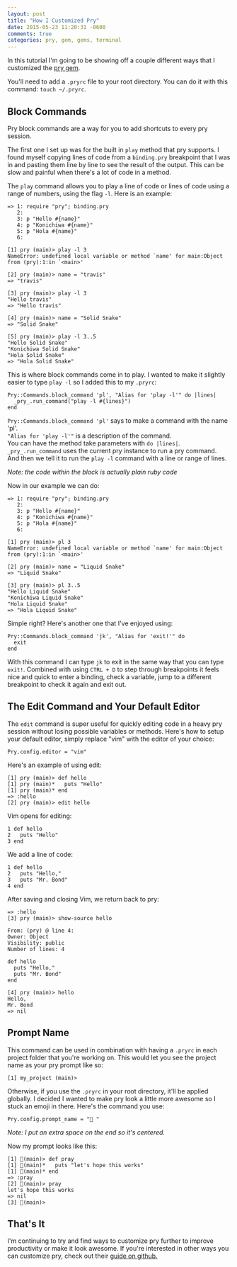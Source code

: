```yaml
---
layout: post
title: "How I Customized Pry"
date: 2015-05-23 11:20:31 -0600
comments: true
categories: pry, gem, gems, terminal
---
```


In this tutorial I'm going to be showing off a couple different ways that I customized the [pry gem](https://github.com/pry/pry).

You'll need to add a `.pryrc` file to your root directory. You can do it with this command: `touch ~/.pryrc`.

## Block Commands

Pry block commands are a way for you to add shortcuts to every pry session.

The first one I set up was for the built in `play` method that pry supports. I found myself copying lines of code from a `binding.pry` breakpoint that I was in and pasting them line by line to see the result of the output. This can be slow and painful when there's a lot of code in a method.

The `play` command allows you to play a line of code or lines of code using a range of numbers, using the flag `-l`. Here is an example:


```
=> 1: require "pry"; binding.pry
   2:
   3: p "Hello #{name}"
   4: p "Konichiwa #{name}"
   5: p "Hola #{name}"
   6:

[1] pry (main)> play -l 3
NameError: undefined local variable or method `name' for main:Object
from (pry):1:in `<main>'

[2] pry (main)> name = "travis"
=> "travis"

[3] pry (main)> play -l 3
"Hello travis"
=> "Hello travis"

[4] pry (main)> name = "Solid Snake"
=> "Solid Snake"

[5] pry (main)> play -l 3..5
"Hello Solid Snake"
"Konichiwa Solid Snake"
"Hola Solid Snake"
=> "Hola Solid Snake"
```

This is where block commands come in to play. I wanted to make it slightly easier to type `play -l` so I added this to my `.pryrc`:

```
Pry::Commands.block_command 'pl', "Alias for 'play -l'" do |lines|
  _pry_.run_command("play -l #{lines}")
end
```

`Pry::Commands.block_command 'pl'` says to make a command with the name 'pl'.  
`"Alias for 'play -l'"` is a description of the command.  
You can have the method take parameters with `do |lines|`.  
`_pry_.run_command` uses the current pry instance to run a pry command.  
And then we tell it to run the `play -l` command with a line or range of lines.

*Note: the code within the block is actually plain ruby code*

Now in our example we can do:

```
=> 1: require "pry"; binding.pry
   2:
   3: p "Hello #{name}"
   4: p "Konichiwa #{name}"
   5: p "Hola #{name}"
   6:

[1] pry (main)> pl 3
NameError: undefined local variable or method `name' for main:Object
from (pry):1:in `<main>'

[2] pry (main)> name = "Liquid Snake"
=> "Liquid Snake"

[3] pry (main)> pl 3..5
"Hello Liquid Snake"
"Konichiwa Liquid Snake"
"Hola Liquid Snake"
=> "Hola Liquid Snake"
```

Simple right? Here's another one that I've enjoyed using:

```
Pry::Commands.block_command 'jk', "Alias for 'exit!'" do
  exit
end
```

With this command I can type `jk` to exit in the same way that you can type `exit!`. Combined with using `CTRL + D` to step through breakpoints it feels nice and quick to enter a binding, check a variable, jump to a different breakpoint to check it again and exit out.


## The Edit Command and Your Default Editor

The `edit` command is super useful for quickly editing code in a heavy pry session without losing possible variables or methods. Here's how to setup your default editor, simply replace "vim" with the editor of your choice:

`Pry.config.editor = "vim"`

Here's an example of using edit:

```
[1] pry (main)> def hello
[1] pry (main)*   puts "Hello"
[1] pry (main)* end
=> :hello
[2] pry (main)> edit hello
```

Vim opens for editing:

```
1 def hello
2   puts "Hello"
3 end
```

We add a line of code:

```
1 def hello
2   puts "Hello,"
3   puts "Mr. Bond"
4 end
```

After saving and closing Vim, we return back to pry:

```
=> :hello
[3] pry (main)> show-source hello

From: (pry) @ line 4:
Owner: Object
Visibility: public
Number of lines: 4

def hello
  puts "Hello,"
  puts "Mr. Bond"
end

[4] pry (main)> hello
Hello,
Mr. Bond
=> nil
```

## Prompt Name

This command can be used in combination with having a `.pryrc` in each project folder that you're working on. This would let you see the project name as your pry prompt like so:

`[1] my_project (main)>`

Otherwise, if you use the `.pryrc` in your root directory, it'll be applied globally. I decided I wanted to make pry look a little more awesome so I stuck an emoji in there. Here's the command you use:

`Pry.config.prompt_name = "🙏 "`

*Note: I put an extra space on the end so it's centered.*

Now my prompt looks like this:

```
[1] 🙏(main)> def pray
[1] 🙏(main)*   puts "let's hope this works"
[1] 🙏(main)* end
=> :pray
[2] 🙏(main)> pray
let's hope this works
=> nil
[3] 🙏(main)>
```

## That's It

I'm continuing to try and find ways to customize pry further to improve productivity or make it look awesome. If you're interested in other ways you can customize pry, check out their [guide on github.](https://github.com/pry/pry/wiki/Customization-and-configuration)
